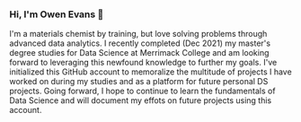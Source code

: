 ### Hi,  I'm Owen Evans 👋

I'm a materials chemist by training,  but love solving problems through advanced data analytics.  I recently completed (Dec 2021) my master's degree studies for Data Science at Merrimack College and am looking forward to leveraging this newfound knowledge to further my goals.    I've initialized this GitHub account to memoralize the multitude of projects I have worked on during my studies and as a platform for future personal DS projects.   Going forward,  I hope to continue to learn the fundamentals of Data Science and will document my effots on future projects using this account.   
